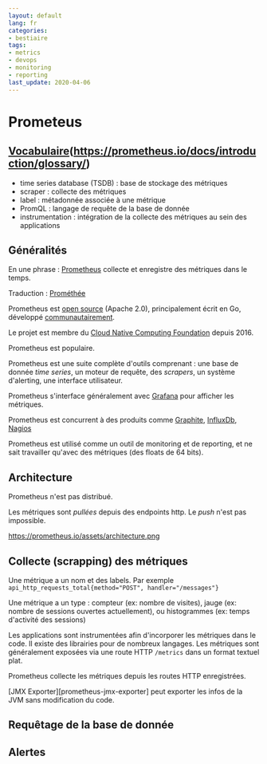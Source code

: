 ```yaml
---
layout: default
lang: fr
categories:
- bestiaire
tags:
- metrics
- devops
- monitoring 
- reporting
last_update: 2020-04-06
---
```


# Prometeus

## [Vocabulaire][prometheus-glossary](https://prometheus.io/docs/introduction/glossary/)

- time series database (TSDB) : base de stockage des métriques
- scraper : collecte des métriques
- label : métadonnée associée à une métrique
- PromQL : langage de requête de la base de donnée
- instrumentation : intégration de la collecte des métriques 
  au sein des applications

## Généralités

En une phrase : [Prometheus][prometheus-official-website] 
collecte et enregistre des métriques dans le temps.

Traduction : [Prométhée][prometheus-etymologie]

Prometheus est [open source][prometheus-source-code] (Apache 2.0),
principalement écrit en Go,
 développé [communautairement][prometheus-community].

Le projet est membre du 
[Cloud Native Computing Foundation][cncf-official-website]
depuis 2016.

Prometheus est populaire.

Prometheus est une suite complète d'outils comprenant :
une base de donnée _time series_, un moteur
de requête, des _scrapers_, un système d'alerting, 
une interface utilisateur.

Prometheus s'interface généralement avec [Grafana][grafana-official-website] 
pour afficher les métriques.

Prometheus est concurrent à des produits comme
[Graphite][graphite-official-website],
[InfluxDb][influxdb-official-website], 
[Nagios][nagios-official-website]

Prometheus est utilisé comme un outil de monitoring et 
de reporting, et ne sait travailler qu'avec des métriques 
(des floats de 64 bits).

## Architecture

Prometheus n'est pas distribué.

Les métriques sont _pullées_ depuis des endpoints http. 
Le _push_ n'est pas impossible.

https://prometheus.io/assets/architecture.png

## Collecte (scrapping) des métriques

Une métrique a un nom et des labels. Par exemple
`api_http_requests_total{method="POST", handler="/messages"}`

Une métrique a un type : compteur (ex: nombre de visites), 
jauge (ex: nombre de sessions ouvertes actuellement),
ou histogrammes (ex: temps d'activité des sessions)
 
Les applications sont instrumentées afin d'incorporer
les métriques dans le code. Il existe des librairies
pour de nombreux langages. Les métriques sont généralement
exposées via une route HTTP `/metrics` dans un format textuel plat.

Prometheus collecte les métriques depuis les routes HTTP 
enregistrées.

[JMX Exporter][prometheus-jmx-exporter] peut exporter les
infos de la JVM sans modification du code.

## Requêtage de la base de donnée

## Alertes

[prometheus-official-website]: https://prometheus.io
[prometheus-etymologie]: https://fr.wikipedia.org/wiki/Prométhée
[grafana-official-website]: https://grafana.com/
[graphite-official-website]: https://graphite.readthedocs.org/en/latest/
[nagios-official-website]: https://www.nagios.org/
[influxdb-official-website]: https://influxdata.com/
[prometheus-source-code]: https://github.com/prometheus
[prometheus-community]: https://prometheus.io/community/
[JMX Exporter]: https://github.com/prometheus/jmx_exporter
[cncf-official-website]: https://cncf.io/
[prometheus-glossary]: https://prometheus.io/docs/introduction/glossary/